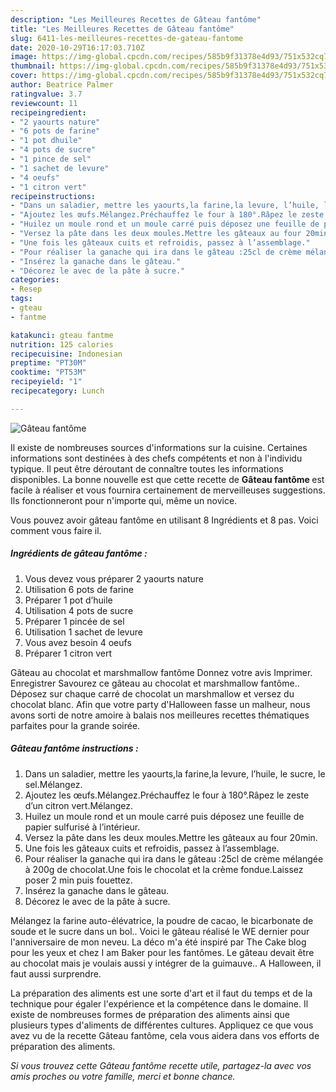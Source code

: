 ```yaml
---
description: "Les Meilleures Recettes de Gâteau fantôme"
title: "Les Meilleures Recettes de Gâteau fantôme"
slug: 6411-les-meilleures-recettes-de-gateau-fantome
date: 2020-10-29T16:17:03.710Z
image: https://img-global.cpcdn.com/recipes/585b9f31378e4d93/751x532cq70/gateau-fantome-photo-principale-de-la-recette.jpg
thumbnail: https://img-global.cpcdn.com/recipes/585b9f31378e4d93/751x532cq70/gateau-fantome-photo-principale-de-la-recette.jpg
cover: https://img-global.cpcdn.com/recipes/585b9f31378e4d93/751x532cq70/gateau-fantome-photo-principale-de-la-recette.jpg
author: Beatrice Palmer
ratingvalue: 3.7
reviewcount: 11
recipeingredient:
- "2 yaourts nature"
- "6 pots de farine"
- "1 pot dhuile"
- "4 pots de sucre"
- "1 pince de sel"
- "1 sachet de levure"
- "4 oeufs"
- "1 citron vert"
recipeinstructions:
- "Dans un saladier, mettre les yaourts,la farine,la levure, l’huile, le sucre, le sel.Mélangez."
- "Ajoutez les œufs.Mélangez.Préchauffez le four à 180°.Râpez le zeste d’un citron vert.Mélangez."
- "Huilez un moule rond et un moule carré puis déposez une feuille de papier sulfurisé à l’intérieur."
- "Versez la pâte dans les deux moules.Mettre les gâteaux au four 20min."
- "Une fois les gâteaux cuits et refroidis, passez à l’assemblage."
- "Pour réaliser la ganache qui ira dans le gâteau :25cl de crème mélangée à 200g de chocolat.Une fois le chocolat et la crème fondue.Laissez poser 2 min puis fouettez."
- "Insérez la ganache dans le gâteau."
- "Décorez le avec de la pâte à sucre."
categories:
- Resep
tags:
- gteau
- fantme

katakunci: gteau fantme 
nutrition: 125 calories
recipecuisine: Indonesian
preptime: "PT30M"
cooktime: "PT53M"
recipeyield: "1"
recipecategory: Lunch

---
```



![Gâteau fantôme](https://img-global.cpcdn.com/recipes/585b9f31378e4d93/751x532cq70/gateau-fantome-photo-principale-de-la-recette.jpg)

Il existe de nombreuses sources d'informations sur la cuisine. Certaines informations sont destinées à des chefs compétents et non à l'individu typique. Il peut être déroutant de connaître toutes les informations disponibles. La bonne nouvelle est que cette recette de <strong> Gâteau fantôme </strong> est facile à réaliser et vous fournira certainement de merveilleuses suggestions. Ils fonctionneront pour n'importe qui, même un novice.

<!--inarticleads1-->

Vous pouvez avoir gâteau fantôme en utilisant 8 Ingrédients et 8 pas. Voici comment vous faire il.

##### Ingrédients de gâteau fantôme :

1. Vous devez vous préparer 2 yaourts nature
1. Utilisation 6 pots de farine
1. Préparer 1 pot d’huile
1. Utilisation 4 pots de sucre
1. Préparer 1 pincée de sel
1. Utilisation 1 sachet de levure
1. Vous avez besoin 4 oeufs
1. Préparer 1 citron vert


Gâteau au chocolat et marshmallow fantôme Donnez votre avis Imprimer. Enregistrer Savourez ce gâteau au chocolat et marshmallow fantôme.. Déposez sur chaque carré de chocolat un marshmallow et versez du chocolat blanc. Afin que votre party d&#39;Halloween fasse un malheur, nous avons sorti de notre amoire à balais nos meilleures recettes thématiques parfaites pour la grande soirée. 

<!--inarticleads2-->

##### Gâteau fantôme instructions :

1. Dans un saladier, mettre les yaourts,la farine,la levure, l’huile, le sucre, le sel.Mélangez.
1. Ajoutez les œufs.Mélangez.Préchauffez le four à 180°.Râpez le zeste d’un citron vert.Mélangez.
1. Huilez un moule rond et un moule carré puis déposez une feuille de papier sulfurisé à l’intérieur.
1. Versez la pâte dans les deux moules.Mettre les gâteaux au four 20min.
1. Une fois les gâteaux cuits et refroidis, passez à l’assemblage.
1. Pour réaliser la ganache qui ira dans le gâteau :25cl de crème mélangée à 200g de chocolat.Une fois le chocolat et la crème fondue.Laissez poser 2 min puis fouettez.
1. Insérez la ganache dans le gâteau.
1. Décorez le avec de la pâte à sucre.


Mélangez la farine auto-élévatrice, la poudre de cacao, le bicarbonate de soude et le sucre dans un bol.. Voici le gâteau réalisé le WE dernier pour l&#39;anniversaire de mon neveu. La déco m&#39;a été inspiré par The Cake blog pour les yeux et chez I am Baker pour les fantômes. Le gâteau devait être au chocolat mais je voulais aussi y intégrer de la guimauve.. A Halloween, il faut aussi surprendre. 

<!--inarticleads1-->

<p>
La préparation des aliments est une sorte d'art et il faut du temps et de la technique pour égaler l'expérience et la compétence dans le domaine. Il existe de nombreuses formes de préparation des aliments ainsi que plusieurs types d'aliments de différentes cultures. Appliquez ce que vous avez vu de la recette Gâteau fantôme, cela vous aidera dans vos efforts de préparation des aliments.
</p>

<p>
<i>Si vous trouvez cette Gâteau fantôme recette utile, partagez-la avec vos amis proches ou votre famille, merci et bonne chance.</i>
</p>
